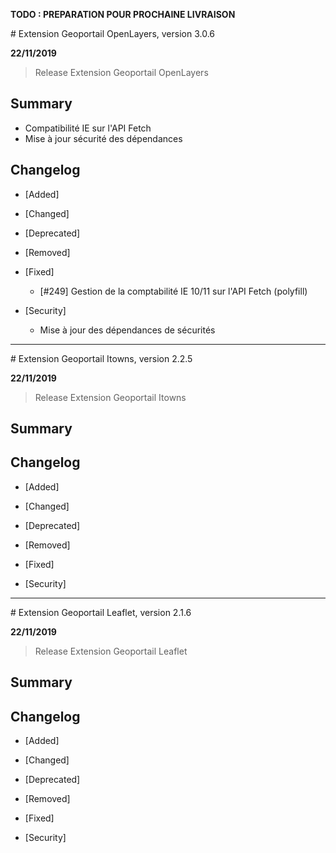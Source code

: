 **TODO : PREPARATION POUR PROCHAINE LIVRAISON**

# Extension Geoportail OpenLayers, version 3.0.6

**22/11/2019**
> Release Extension Geoportail OpenLayers

## Summary

* Compatibilité IE sur l'API Fetch
* Mise à jour sécurité des dépendances

## Changelog

* [Added]

* [Changed]

* [Deprecated]

* [Removed]

* [Fixed]

    - [#249] Gestion de la comptabilité IE 10/11 sur l'API Fetch (polyfill)

* [Security]

    - Mise à jour des dépendances de sécurités
---

# Extension Geoportail Itowns, version 2.2.5

**22/11/2019**
> Release Extension Geoportail Itowns

## Summary

## Changelog

* [Added]

* [Changed]

* [Deprecated]

* [Removed]

* [Fixed]

* [Security]

---

# Extension Geoportail Leaflet, version 2.1.6

**22/11/2019**
> Release Extension Geoportail Leaflet

## Summary

## Changelog

* [Added]

* [Changed]

* [Deprecated]

* [Removed]

* [Fixed]

* [Security]
